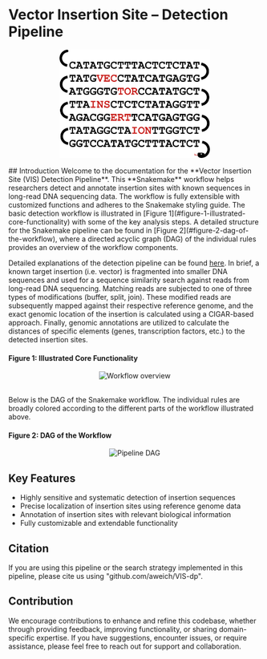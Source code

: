# Vector Insertion Site – Detection Pipeline
<p align="center">
    <img src="../images/logo.png" alt="Logo" width=300>
</p>
## Introduction
Welcome to the documentation for the **Vector Insertion Site (VIS) Detection Pipeline**. This **Snakemake** workflow helps researchers detect and annotate insertion sites with known sequences in long-read DNA sequencing data. The workflow is fully extensible with customized functions and adheres to the Snakemake styling guide. The basic detection workflow is illustrated in [Figure 1](#figure-1-illustrated-core-functionality) with some of the key analysis steps. A detailed structure for the Snakemake pipeline can be found in [Figure 2](#figure-2-dag-of-the-workflow), where a directed acyclic graph (DAG) of the individual rules provides an overview of the workflow components.

Detailed explanations of the detection pipeline can be found [here](). In brief, a known target insertion (i.e. vector) is fragmented into smaller DNA sequences and used for a sequence similarity search against reads from long-read DNA sequencing. Matching reads are subjected to one of three types of modifications (buffer, split, join). These modified reads are subsequently mapped against their respective reference genome, and the exact genomic location of the insertion is calculated using a CIGAR-based approach. Finally, genomic annotations are utilized to calculate the distances of specific elements (genes, transcription factors, etc.) to the detected insertion sites.

#### Figure 1: Illustrated Core Functionality
<p align="center">
    <img src="images/Workflow_for_Documentation.svg" alt="Workflow overview" width=500>
</p>

<br>
Below is the DAG of the Snakemake workflow. The individual rules are broadly colored according to the different parts of the workflow illustrated above. 



#### Figure 2: DAG of the Workflow
<p align="center">
    <img src="images/DAG_for_Documentation.svg" alt="Pipeline DAG" >
</p>

## Key Features
- Highly sensitive and systematic detection of insertion sequences
- Precise localization of insertion sites using reference genome data
- Annotation of insertion sites with relevant biological information
- Fully customizable and extendable functionality

## Citation
If you are using this pipeline or the search strategy implemented in this pipeline, please cite us using "github.com/aweich/VIS-dp". 

## Contribution
We encourage contributions to enhance and refine this codebase, whether through providing feedback, improving functionality, or sharing domain-specific expertise. If you have suggestions, encounter issues, or require assistance, please feel free to reach out for support and collaboration.